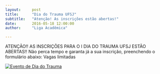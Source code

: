 ```yaml
---
layout:     post
title:      "Dia do Trauma UFSJ"
subtitle:   "Atenção! As inscrições estão abertas!"
date:       2016-05-18 12:00:00
author:     "Liga Acadêmica"

---
```


<p>ATENÇÃO!!
AS INSCRIÇÕES PARA O I DIA DO TRAUMA UFSJ ESTÃO ABERTAS!!
Não perca tempo e garanta já a sua inscrição, preenchendo o formulário abaixo:
Vagas limitadas
</p>
<a href="https://docs.google.com/forms/d/10oJA6W-RZctKCmF42YAqEPsXHXgd67wv-FUuoAe8jck/viewform">
    <img src="{{ site.baseurl }}/img/post_liga_trauma_1.jpg" alt="Evento de Dia do Trauma">
</a>
